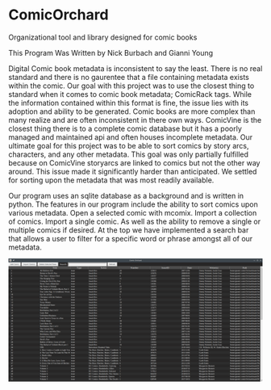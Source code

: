 # ComicOrchard
Organizational tool and library designed for comic books

This Program Was Written by Nick Burbach and Gianni Young

Digital Comic book metadata is inconsistent to say the least. There is no real standard and there is no gaurentee that a file containing metadata exists within the comic. Our goal with this project was to use the closest thing to standard when it comes to comic book metadata; ComicRack tags. While the information contained within this format is fine, the issue lies with its adoption and ability to be generated. Comic books are more complex than many realize and are often inconsistent in there own ways. ComicVine is the closest thing there is to a complete comic database but it has a poorly managed and maintained api and often houses incomplete metadata. Our ultimate goal for this project was to be able to sort comics by story arcs, characters, and any other metadata. This goal was only partially fulfilled because on ComicVine storyarcs are linked to comics but not the other way around. This issue made it significantly harder than anticipated. We settled for sorting upon the metadata that was most readily available.

Our program uses an sqlite database as a background and is written in python. The features in our program include the ability to sort comics upon various metadata. Open a selected comic with mcomix. Import a collection of comics. Import a single comic. As well as the ability to remove a single or multiple comics if desired. At the top we have implemented a search bar that allows a user to filter for a specific word or phrase amongst all of our metadata.



![Image of Comic Orchard](https://github.com/GianniBYoung/ComicOrchard/blob/main/Comic_Orchard.png?raw=true)
